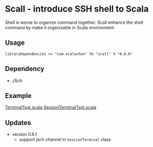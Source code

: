 # Scall - introduce SSH shell to Scala
Shell is worse to organize command together. Scall enhance the shell command by make it organizable in Scala environment.

## Usage
`libraryDependencies += "com.scalachan" %% "scall" % "0.6.0"`

## Dependency
- JSch

## Example
[TerminalTest.scala](https://github.com/LoranceChen/scall/blob/master/src/test/scala/lorance/scall/TerminalTest.scala)
[SessionTerminalTest.scala](https://github.com/LoranceChen/scall/blob/master/src/test/scala/lorance/scall/SessionTerminalTest.scala)


## Updates
- version 0.6.1
  - support jsch channel in `SessionTerminal` class
